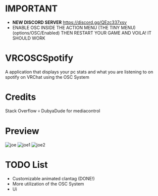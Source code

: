 # IMPORTANT
 - **NEW DISCORD SERVER** https://discord.gg/QEzc337xsv
 - ENABLE OSC INSIDE THE ACTION MENU (THE TINY MENU) (options/OSC/Enabled) THEN RESTART YOUR GAME AND VOILA! IT SHOULD WORK
# VRCOSCSpotify
A application that displays your pc stats and what you are listening to on spotify on VRChat using the OSC System

# Credits
Stack Overflow 💀 DubyaDude for mediacontrol
# Preview
![joe](https://i.imgur.com/cqY9qTl.png)
![joe1](https://i.imgur.com/hTnOjE6.png)
![joe2](https://i.imgur.com/mzqAXXU.jpg)
# TODO List
- Customizable animated clantag (DONE!)
- More utilization of the OSC System
- Ui 
